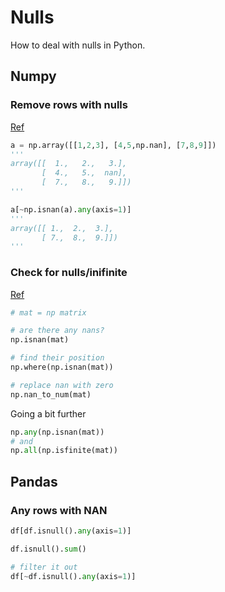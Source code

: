# Nulls 

How to deal with nulls in Python. 

## Numpy 

### Remove rows with nulls 
[Ref](https://stackoverflow.com/questions/11453141/how-to-remove-all-rows-in-a-numpy-ndarray-that-contain-non-numeric-values)

```py 
a = np.array([[1,2,3], [4,5,np.nan], [7,8,9]])
'''
array([[  1.,   2.,   3.],
       [  4.,   5.,  nan],
       [  7.,   8.,   9.]])
'''

a[~np.isnan(a).any(axis=1)]
'''
array([[ 1.,  2.,  3.],
       [ 7.,  8.,  9.]])
'''
```

### Check for nulls/inifinite 
[Ref](https://stackoverflow.com/questions/31323499/sklearn-error-valueerror-input-contains-nan-infinity-or-a-value-too-large-for)

```py 
# mat = np matrix 

# are there any nans?
np.isnan(mat)

# find their position 
np.where(np.isnan(mat))

# replace nan with zero 
np.nan_to_num(mat)
```

Going a bit further 

```py 
np.any(np.isnan(mat))
# and 
np.all(np.isfinite(mat))
```

## Pandas 

### Any rows with NAN

```py
df[df.isnull().any(axis=1)]

df.isnull().sum()

# filter it out 
df[~df.isnull().any(axis=1)]
```
 